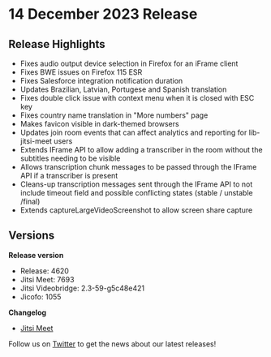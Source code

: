 # 14 December 2023 Release

## Release Highlights

* Fixes audio output device selection in Firefox for an iFrame client
* Fixes BWE issues on Firefox 115 ESR
* Fixes Salesforce integration notification duration
* Updates Brazilian, Latvian, Portugese and Spanish translation
* Fixes double click issue with context menu when it is closed with ESC key
* Fixes country name translation in "More numbers" page
* Makes favicon visible in dark-themed browsers
* Updates join room events that can affect analytics and reporting for lib-jitsi-meet users
* Extends IFrame API to allow adding a transcriber in the room without the subtitles needing to be visible
* Allows transcription chunk messages to be passed through the IFrame API if a transcriber is present
* Cleans-up transcription messages sent through the IFrame API to not include timeout field and possible conflicting states (stable / unstable /final)
* Extends captureLargeVideoScreenshot to allow screen share capture

## Versions

**Release version**

* Release: 4620
* Jitsi Meet: 7693
* Jitsi Videobridge: 2.3-59-g5c48e421
* Jicofo: 1055

**Changelog**

* [Jitsi Meet](https://github.com/jitsi/jitsi-meet/compare/release-7629...release-7693)

Follow us on [Twitter](https://twitter.com/JaaSOfficial) to get the news about our latest releases!
